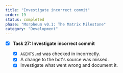 ```yaml
---
title: "Investigate incorrect commit"
order: 19
status: completed
phase: "Morpheum v0.1: The Matrix Milestone"
category: "Development"
---
```


- [x] **Task 27: Investigate incorrect commit**

  - [x] `AGENTS.md` was checked in incorrectly.
  - [x] A change to the bot's source was missed.
  - [x] Investigate what went wrong and document it.
